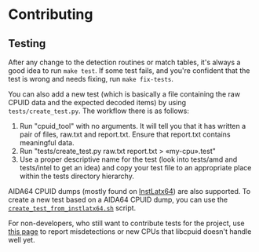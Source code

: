 # Contributing

## Testing

After any change to the detection routines or match tables, it's always
a good idea to run `make test`. If some test fails, and you're confident
that the test is wrong and needs fixing, run `make fix-tests`.

You can also add a new test (which is basically a file containing
the raw CPUID data and the expected decoded items) by using
`tests/create_test.py`. The workflow there is as follows:

1. Run "cpuid_tool" with no arguments. It will tell you that it
   has written a pair of files, raw.txt and report.txt. Ensure
   that report.txt contains meaningful data.
2. Run "tests/create_test.py raw.txt report.txt > «my-cpu».test"
3. Use a proper descriptive name for the test (look into tests/amd
   and tests/intel to get an idea) and copy your test file to an
   appropriate place within the tests directory hierarchy.

AIDA64 CPUID dumps (mostly found on [InstLatx64](http://instlatx64.atw.hu/)) are also supported.
To create a new test based on a AIDA64 CPUID dump, you can use the [`create_test_from_instlatx64.sh`](utils/create_test_from_instlatx64.sh) script.

For non-developers, who still want to contribute tests for the project,
use [this page](https://github.com/anrieff/libcpuid/issues/new) to report
misdetections or new CPUs that libcpuid doesn't handle well yet.
